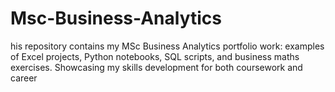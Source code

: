 # Msc-Business-Analytics
his repository contains my MSc Business Analytics portfolio work: examples of Excel projects, Python notebooks, SQL scripts, and business maths exercises. Showcasing my skills development for both coursework and career
